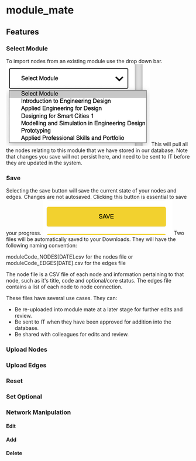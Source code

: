 # module_mate

## Features 

### Select Module 
To import nodes from an existing module use the drop down bar. 
![Drop Down Image](dropdown.png)
This will pull all the nodes relating to this module that we have stored in our database. Note that changes you save will not persist here, and need to be sent to IT before they are updated in the system. 

### Save 
Selecting the save button will save the current state of your nodes and edges. Changes are not autosaved. Clicking this button is essential to save your progress.
![Save Button](save.png) 
Two files will be automatically saved to your Downloads. They will have the following naming convention:  

moduleCode_NODES[DATE].csv for the nodes file
or  
moduleCode_EDGES[DATE].csv for the edges file

The node file is a CSV file of each node and information pertaining to that node, such as it's title, code and optional/core status. 
The edges file contains a list of each node to node connection. 

These files have several use cases. They can:
- Be re-uploaded into module mate at a later stage for further edits and review.
- Be sent to IT when they have been approved for addition into the database.  
- Be shared with colleagues for edits and review. 


### Upload Nodes


### Upload Edges 


### Reset


### Set Optional 


### Network Manipulation
   #### Edit
    
   #### Add
    
   #### Delete
